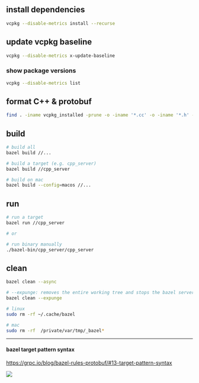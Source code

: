 ## install dependencies

```bash
vcpkg --disable-metrics install --recurse
```

## update vcpkg baseline

```bash
vcpkg --disable-metrics x-update-baseline
```

### show package versions

```bash
vcpkg --disable-metrics list
```

## format C++ & protobuf

```bash
find . -iname vcpkg_installed -prune -o -iname '*.cc' -o -iname '*.h' -o -iname '*.proto' | xargs clang-format -i
```

## build

```bash
# build all
bazel build //...

# build a target (e.g. cpp_server)
bazel build //cpp_server

# build on mac
bazel build --config=macos //...
```

## run

```bash
# run a target
bazel run //cpp_server

# or

# run binary manually
./bazel-bin/cpp_server/cpp_server
```

## clean

```bash
bazel clean --async

# --expunge: removes the entire working tree and stops the bazel server
bazel clean --expunge

# linux
sudo rm -rf ~/.cache/bazel

# mac
sudo rm -rf  /private/var/tmp/_bazel*
```

---

#### bazel target pattern syntax

https://grpc.io/blog/bazel-rules-protobuf/#13-target-pattern-syntax

![](./target-pattern-syntax.png)
